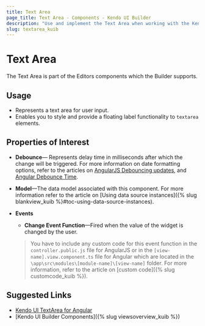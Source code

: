 ```yaml
---
title: Text Area
page_title: Text Area - Components - Kendo UI Builder
description: "Use and implement the Text Area when working with the Kendo UI Builder tool for creating and managing Angular and AngularJS-based web applications."
slug: textarea_kuib
---
```


# Text Area

The Text Area is part of the Editors components which the Builder supports.

## Usage

* Represents a text area for user input.
* Enables you to style and provide a floating label functionality to `textarea` elements.

## Properties of Interest

* **Debounce**&mdash; Represents delay time in milliseconds after which the change will be triggered. For more information on date formatting options, refer to the articles on [AngularJS Debouncing updates](https://docs.angularjs.org/api/ng/directive/ngModelOptions#debouncing-updates), and [Angular Debounce Time](http://reactivex.io/rxjs/class/es6/Observable.js~Observable.html#instance-method-debounceTime).
* **Model**&mdash;The data model associated with this component. For more information refer to the article on [Using data source instances]({% slug blankview_kuib %}#toc-using-data-source-instances).
* **Events**
    * **Change Event Function**&mdash;Fired when the value of the widget is changed by the user.

    > You have to include any custom code for this event function in the `controller.public.js` file for AngularJS or in the `[view-name].view.component.ts` file for Angular which are located in the `\app\src\modules\[module-name]\[view-name]` folder. For more information, refer to the article on [custom code]({% slug customcode_kuib %}).

## Suggested Links

* [Kendo UI TextArea for Angular](https://www.telerik.com/kendo-angular-ui/components/inputs/textarea/)
* [Kendo UI Builder Components]({% slug viewsoverview_kuib %})
